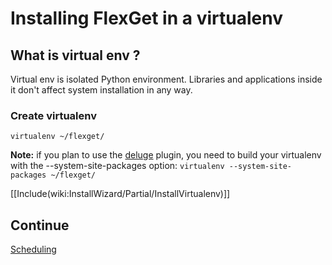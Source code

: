 # Installing FlexGet in a virtualenv

## What is virtual env ?

Virtual env is isolated Python environment. Libraries and applications inside it don't affect system installation in any way.

### Create virtualenv

```
virtualenv ~/flexget/
```

**Note:** if you plan to use the [deluge](/Plugins/deluge) plugin, you need to build your virtualenv with the --system-site-packages option: `virtualenv --system-site-packages ~/flexget/`

[[Include(wiki:InstallWizard/Partial/InstallVirtualenv)]]

## Continue

[Scheduling](/InstallWizard/Linux/NoRoot/Virtualenv/Scheduling)